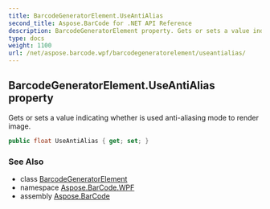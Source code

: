 ```yaml
---
title: BarcodeGeneratorElement.UseAntiAlias
second_title: Aspose.BarCode for .NET API Reference
description: BarcodeGeneratorElement property. Gets or sets a value indicating whether is used antialiasing mode to render image
type: docs
weight: 1100
url: /net/aspose.barcode.wpf/barcodegeneratorelement/useantialias/
---
```

## BarcodeGeneratorElement.UseAntiAlias property

Gets or sets a value indicating whether is used anti-aliasing mode to render image.

```csharp
public float UseAntiAlias { get; set; }
```

### See Also

* class [BarcodeGeneratorElement](../)
* namespace [Aspose.BarCode.WPF](../../barcodegeneratorelement/)
* assembly [Aspose.BarCode](../../../)


